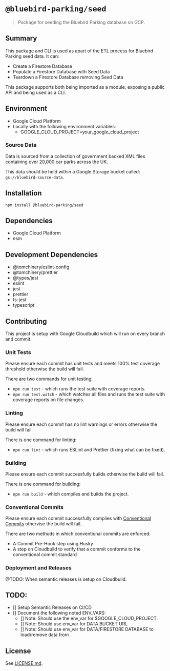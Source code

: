 # `@bluebird-parking/seed`

> Package for seeding the Bluebird Parking database on GCP.

## Summary

This package and CLI is used as apart of the ETL process for Bluebird Parking seed data. It can:
- Create a Firestore Database
- Populate a Firestore Database with Seed Data
- Teardown a Firestore Database removing Seed Data

This package supports both being imported as a module; exposing a public API and being used as a CLI.

## Environment

- Google Cloud Platform
- Locally with the following environment variables:
  - GOOGLE_CLOUD_PROJECT=your_google_cloud_project
  
### Source Data

Data is sourced from a collection of government backed XML files containing over 20,000 car parks
across the UK. 

This data should be held within a Google Storage bucket called: `gs://bluebird-source-data`. 

## Installation

`npm install @bluebird-parking/seed`

## Dependencies

- Google Cloud Platform
- esm

## Development Dependencies

- @tomchinery/eslint-config
- @tomchinery/prettier
- @types/jest
- eslint
- jest
- prettier
- ts-jest
- typescript

## Contributing

This project is setup with Google Cloudbuild which will run on every branch and commit. 

### Unit Tests 

Please ensure each commit has unit tests and meets 100% test coverage threshold otherwise
the build will fail. 

There are two commands for unit testing:
- `npm run test` - which runs the test suite with coverage reports.
- `npm run test.watch` - which watches all files and runs the test suite with coverage reports on file changes.

### Linting

Please ensure each commit has no lint warnings or errors otherwise the build will fail. 

There is one command for linting:
- `npm run lint` - which runs ESLint and Prettier (fixing what can be fixed).

### Building

Please ensure each commit successfully builds otherwise the build will fail.

There is one command for building:
- `npm run build` - which compiles and builds the project.

### Conventional Commits

Please ensure each commit successfully complies with [Conventional Commits](https://www.conventionalcommits.org/en/v1.0.0-beta.4/) othervise the build will fail.

There are two methods in which conventional commits are enforced:
- A Commit Pre-Hook step using Husky
- A step on Cloudbuild to verify that a commit conforms to the conventional commit standard

### Deployment and Releases

@TODO: When semantic releases is setup on Cloudbuild.

## TODO:

- [] Setup Semantic Releases on CI/CD
- [] Document the following noted ENV_VARS:
  - [] Note: Should use the env_var for $GOOGLE_CLOUD_PROJECT.
  - [] Note: Should use env_var for DATA BUCKET URL
  - [] Note: Should use env_var for DATA/FIRESTORE DATABASE to load/remove data from

## License

See [LICENSE.md](https://github.com/Bluebird-Parking/bluebird-parking-seed/blob/master/LICENSE).

